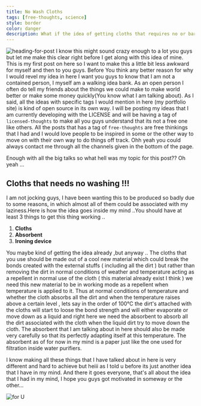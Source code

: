 ```yaml
---
title: No Wash Cloths
tags: [free-thoughts, science]
style: border
color: danger
description: What if the idea of getting cloths that requires no or bare minimum of works to be clean after use is really possible?
---
```


![heading-for-post](https://i.ibb.co/gRbVFww/no-wash-cloths.png)
I know this might sound crazy enough to a lot you guys but let me make this clear right before I get along with this idea of mine. This is my first post on here so I want to make this a little bit less awkward for myself and then to you guys. Before You think any better reason for why I would revel my idea in here I want you guys to know that I am not a contained person, I myself am a walking idea bank. As an open person I often do tell my friends about the things we could make to make world better or make some money quickly(You know what I am talking about). As I said, all the ideas with specific tags I would mention in here (my portfolio site) is kind of open source in its own way. I will be posting my ideas that I am currently developing with the LICENSE and will be having a tag of `licensed-thoughts` to make all you guys understand that its not a free one like others. All the posts that has a tag of `free-thoughts` are free thinkings that I had and I would love people to be inspired in some or the other way to move on with their own way to do things off track. Ohh yeah you could always contact me through all the channels given in the bottom of the page.

Enough with all the big talks so what hell was my topic for this post?? Oh yeah ...

## Cloths that needs no washing !!!

I am not jocking guys, I have been wanting this to be produced so badly due to some reasons, in which almost all of them could be associated with my laziness.Here is how the idea goes inside my mind ..You should have at least 3 things to get this thing working ..

1. **Cloths**
1. **Absorbent**
1. **Ironing device**

You maybe kind of getting the idea already ,but anyway .. The cloths that you use should be made out of a cool new material which could break the bonds created with the external stuffs ( including all the dirt ) but rather than removing the dirt in normal conditions of weather and temperature acting as a repellent in normal use of the cloth ( this material already exist I think ) we need this new material to be in working mode as a repellent when temperature is applied to it. Thus at normal conditions of temperature and whether the cloth absorbs all the dirt and when the temperature raises above a certain level , lets say in the order of 100℃ the dirt's attached with the cloths will start to loose the bond strength and will either evaporate or move down as a liquid and right here we need the absorbent to absorb all the dirt associated with the cloth when the liquid dirt try to move down the cloth. The absorbent that I am talking about in here should also be made very carefully so that its perfectly adapting itself at this temperature. The absorbent as of for now in my mind is a paper just like the one used for filtration inside water purifiers.

I know making all these things that I have talked about in here is very different and hard to achieve but heiii as I told u before its just another idea that I have in my mind. And there it goes everyone, that's all about the idea that I had in my mind, I hope you guys got motivated in someway or the other...

![for U](https://i.ibb.co/DVS0TF0/33.png)
